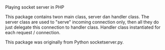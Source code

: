 Playing socket server in PHP

This package contains twon main class, server dan handler class. The server class
are used to "serve" incoming connection only, then all they do just delegate this
connection to handler class. Handler class instantiated for each request / connection.

This package was originally from Python socketserver.py.